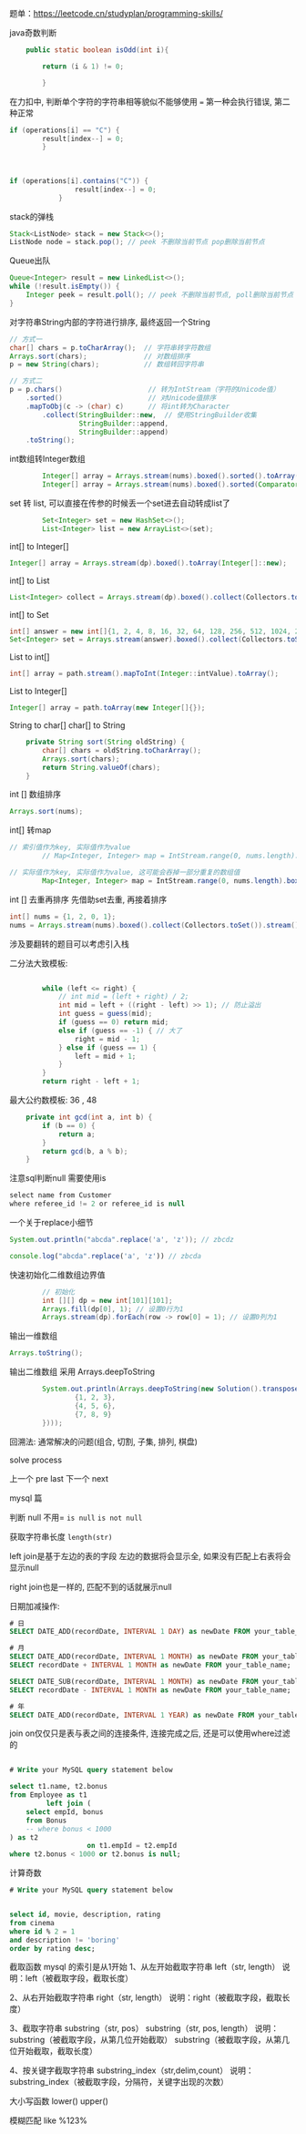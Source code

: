 
题单：https://leetcode.cn/studyplan/programming-skills/

java奇数判断
```java
    public static boolean isOdd(int i){

        return (i & 1) != 0;

        }
```

在力扣中, 判断单个字符的字符串相等貌似不能够使用 `=`
第一种会执行错误, 第二种正常
```java
if (operations[i] == "C") {
        result[index--] = 0;
        }
        
        
        
if (operations[i].contains("C")) {
                result[index--] = 0;
            }
```

stack的弹栈
```java
Stack<ListNode> stack = new Stack<>();
ListNode node = stack.pop(); // peek 不删除当前节点 pop删除当前节点
```

Queue出队
```java
Queue<Integer> result = new LinkedList<>();
while (!result.isEmpty()) {
    Integer peek = result.poll(); // peek 不删除当前节点, poll删除当前节点
}
```

对字符串String内部的字符进行排序, 最终返回一个String
```java
// 方式一
char[] chars = p.toCharArray();  // 字符串转字符数组
Arrays.sort(chars);              // 对数组排序
p = new String(chars);           // 数组转回字符串

// 方式二
p = p.chars()                     // 转为IntStream（字符的Unicode值）
    .sorted()                     // 对Unicode值排序
    .mapToObj(c -> (char) c)      // 将int转为Character
        .collect(StringBuilder::new,  // 使用StringBuilder收集
                 StringBuilder::append,
                 StringBuilder::append)
    .toString();
```


int数组转Integer数组
```java
        Integer[] array = Arrays.stream(nums).boxed().sorted().toArray(Integer[]::new);
        Integer[] array = Arrays.stream(nums).boxed().sorted(Comparator.reverseOrder()).toArray(Integer[]::new);
```

set 转 list, 可以直接在传参的时候丢一个set进去自动转成list了
```java
        Set<Integer> set = new HashSet<>();
        List<Integer> list = new ArrayList<>(set);
```


int[] to Integer[]
```java
Integer[] array = Arrays.stream(dp).boxed().toArray(Integer[]::new);
```

int[] to List<Integer>
```java
List<Integer> collect = Arrays.stream(dp).boxed().collect(Collectors.toList());
```

int[] to Set<Integer>
```java
int[] answer = new int[]{1, 2, 4, 8, 16, 32, 64, 128, 256, 512, 1024, 2048, 4096, 8192, 16384, 32768, 65536, 131072, 262144, 524288, 1048576, 2097152, 4194304, 8388608, 16777216, 33554432, 67108864, 134217728, 268435456, 536870912, 1073741824};
Set<Integer> set = Arrays.stream(answer).boxed().collect(Collectors.toSet());
```

List to int[]
```java
int[] array = path.stream().mapToInt(Integer::intValue).toArray();
```

List to Integer[]
```java
Integer[] array = path.toArray(new Integer[]{});
```

String to char[]
char[] to String
```java
    private String sort(String oldString) {
        char[] chars = oldString.toCharArray();
        Arrays.sort(chars);
        return String.valueOf(chars);
    }

```

int [] 数组排序
```java
Arrays.sort(nums);
```

int[] 转map
```java
// 索引值作为key, 实际值作为value
        // Map<Integer, Integer> map = IntStream.range(0, nums.length).boxed().collect(Collectors.toMap(index -> index, index -> nums[index]));

// 实际值作为key, 实际值作为value, 这可能会吞掉一部分重复的数组值
        Map<Integer, Integer> map = IntStream.range(0, nums.length).boxed().collect(Collectors.toMap(index -> nums[index], index -> index, (existingValue, newValue) -> newValue));
```

int [] 去重再排序
先借助set去重, 再接着排序
```java
int[] nums = {1, 2, 0, 1};
nums = Arrays.stream(nums).boxed().collect(Collectors.toSet()).stream().sorted().mapToInt(Integer::intValue).toArray();
```


涉及要翻转的题目可以考虑引入栈

二分法大致模板: 
```java

        while (left <= right) {
            // int mid = (left + right) / 2;
            int mid = left + ((right - left) >> 1); // 防止溢出
            int guess = guess(mid);
            if (guess == 0) return mid;
            else if (guess == -1) { // 大了
                right = mid - 1;
            } else if (guess == 1) {
                left = mid + 1;
            }
        }
        return right - left + 1;
```

最大公约数模板: 36 , 48
```java
    private int gcd(int a, int b) {
        if (b == 0) {
            return a;
        }
        return gcd(b, a % b);
    }
```


注意sql判断null 需要使用is
```java
select name from Customer
where referee_id != 2 or referee_id is null
```

一个关于replace小细节
```java
System.out.println("abcda".replace('a', 'z')); // zbcdz
```

```javascript
console.log("abcda".replace('a', 'z')) // zbcda
```

快速初始化二维数组边界值
```java
        // 初始化
        int [][] dp = new int[101][101];
        Arrays.fill(dp[0], 1); // 设置0行为1
        Arrays.stream(dp).forEach(row -> row[0] = 1); // 设置0列为1

```

输出一维数组
```java
Arrays.toString();
```

输出二维数组
采用 Arrays.deepToString
```java
        System.out.println(Arrays.deepToString(new Solution().transpose(new int[][]{
                {1, 2, 3},
                {4, 5, 6},
                {7, 8, 9}
        })));
```


回溯法: 通常解决的问题(组合, 切割, 子集, 排列, 棋盘)

solve process

上一个 pre last
下一个 next 


mysql 篇

判断 null 不用=
`is null`
`is not null`

获取字符串长度
`length(str)`

left join是基于左边的表的字段
左边的数据将会显示全, 如果没有匹配上右表将会显示null

right join也是一样的, 匹配不到的话就展示null

日期加减操作: 
```sql
# 日
SELECT DATE_ADD(recordDate, INTERVAL 1 DAY) as newDate FROM your_table_name;

# 月
SELECT DATE_ADD(recordDate, INTERVAL 1 MONTH) as newDate FROM your_table_name;
SELECT recordDate + INTERVAL 1 MONTH as newDate FROM your_table_name;

SELECT DATE_SUB(recordDate, INTERVAL 1 MONTH) as newDate FROM your_table_name;
SELECT recordDate - INTERVAL 1 MONTH as newDate FROM your_table_name;

# 年
SELECT DATE_ADD(recordDate, INTERVAL 1 YEAR) as newDate FROM your_table_name;

```


join on仅仅只是表与表之间的连接条件, 连接完成之后, 还是可以使用where过滤的
```sql

# Write your MySQL query statement below

select t1.name, t2.bonus
from Employee as t1
         left join (
    select empId, bonus
    from Bonus
    -- where bonus < 1000
) as t2
                   on t1.empId = t2.empId
where t2.bonus < 1000 or t2.bonus is null;


```

计算奇数

```sql
# Write your MySQL query statement below


select id, movie, description, rating
from cinema
where id % 2 = 1
and description != 'boring'
order by rating desc;
```


截取函数
mysql 的索引是从1开始
1、从左开始截取字符串
left（str, length）
说明：left（被截取字段，截取长度） 

2、从右开始截取字符串
right（str, length）
说明：right（被截取字段，截取长度） 

3、截取字符串
substring（str, pos）
substring（str, pos, length）
说明：substring（被截取字段，从第几位开始截取）
substring（被截取字段，从第几位开始截取，截取长度） 

4、按关键字截取字符串
substring_index（str,delim,count）
说明：substring_index（被截取字段，分隔符，关键字出现的次数） 

大小写函数
lower() upper()

模糊匹配 
like %123%

